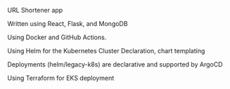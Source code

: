 URL Shortener app

Written using React, Flask, and MongoDB

Using Docker and GitHub Actions.

Using Helm for the Kubernetes Cluster Declaration, chart templating

Deployments (helm/legacy-k8s) are declarative and supported by ArgoCD

Using Terraform for EKS deployment

